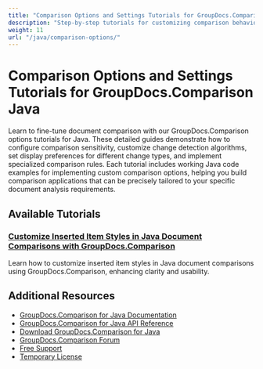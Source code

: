 ```yaml
---
title: "Comparison Options and Settings Tutorials for GroupDocs.Comparison Java"
description: "Step-by-step tutorials for customizing comparison behavior, sensitivity, and display options with GroupDocs.Comparison for Java."
weight: 11
url: "/java/comparison-options/"
---
```


# Comparison Options and Settings Tutorials for GroupDocs.Comparison Java

Learn to fine-tune document comparison with our GroupDocs.Comparison options tutorials for Java. These detailed guides demonstrate how to configure comparison sensitivity, customize change detection algorithms, set display preferences for different change types, and implement specialized comparison rules. Each tutorial includes working Java code examples for implementing custom comparison options, helping you build comparison applications that can be precisely tailored to your specific document analysis requirements.

## Available Tutorials

### [Customize Inserted Item Styles in Java Document Comparisons with GroupDocs.Comparison](./groupdocs-comparison-java-custom-inserted-item-styles/)
Learn how to customize inserted item styles in Java document comparisons using GroupDocs.Comparison, enhancing clarity and usability.

## Additional Resources

- [GroupDocs.Comparison for Java Documentation](https://docs.groupdocs.com/comparison/java/)
- [GroupDocs.Comparison for Java API Reference](https://reference.groupdocs.com/comparison/java/)
- [Download GroupDocs.Comparison for Java](https://releases.groupdocs.com/comparison/java/)
- [GroupDocs.Comparison Forum](https://forum.groupdocs.com/c/comparison)
- [Free Support](https://forum.groupdocs.com/)
- [Temporary License](https://purchase.groupdocs.com/temporary-license/)
